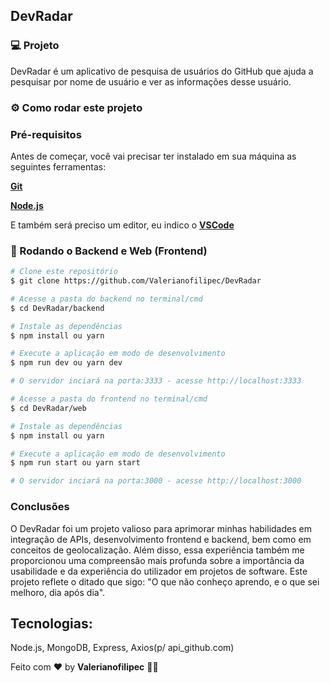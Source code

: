 ## DevRadar

### 💻 Projeto

DevRadar é um aplicativo de pesquisa de usuários do GitHub que ajuda a pesquisar por nome de usuário e ver as informações desse usuário.

### ⚙ Como rodar este projeto

### Pré-requisitos

Antes de começar, você vai precisar ter instalado em sua máquina as seguintes ferramentas:

<b>[Git](https://git-scm.com)</b>

<b>[Node.js](https://nodejs.org/en/)</b>

E também será preciso um editor, eu indico o <b>[VSCode](https://code.visualstudio.com/)</b>

### 🧭 Rodando o Backend e Web (Frontend)

```bash
# Clone este repositório
$ git clone https://github.com/Valerianofilipec/DevRadar

# Acesse a pasta do backend no terminal/cmd
$ cd DevRadar/backend

# Instale as dependências
$ npm install ou yarn

# Execute a aplicação em modo de desenvolvimento
$ npm run dev ou yarn dev

# O servidor inciará na porta:3333 - acesse http://localhost:3333

# Acesse a pasta do frontend no terminal/cmd
$ cd DevRadar/web

# Instale as dependências
$ npm install ou yarn

# Execute a aplicação em modo de desenvolvimento
$ npm run start ou yarn start

# O servidor inciará na porta:3000 - acesse http://localhost:3000
```

### Conclusões
O DevRadar foi um projeto valioso para aprimorar minhas habilidades em integração de APIs, desenvolvimento frontend e backend, bem como em conceitos de geolocalização. Além disso, essa experiência também me proporcionou uma compreensão mais profunda sobre a importância da usabilidade e da experiência do utilizador em projetos de software. Este projeto reflete o ditado que sigo: "O que não conheço aprendo, e o que sei melhoro, dia após dia".

## Tecnologias:
Node.js, MongoDB, Express, Axios(p/ api_github.com)

Feito com ❤️ by **Valerianofilipec** 🤙🏾
